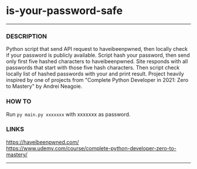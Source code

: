 # is-your-password-safe
***
### DESCRIPTION
Python script that send API request to haveibeenpwned, then locally check if your password is publicly available. Script hash your password, then send only first five hashed characters to haveibeenpwned. Site responds with all passwords that start with those five hash characters. Then script check locally list of hashed passwords with your and print result. Project heavily inspired by one of projects from "Complete Python Developer in 2021: Zero to Mastery" by Andrei Neagoie.

### HOW TO
Run `py main.py xxxxxxx` with xxxxxxx as password.

### LINKS
https://haveibeenpwned.com/  
https://www.udemy.com/course/complete-python-developer-zero-to-mastery/
***
